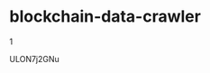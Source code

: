 # blockchain-data-crawler
1





























































ULON7j2GNu
